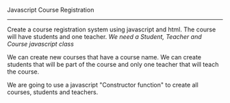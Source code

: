 Javascript Course Registration
<hr/>


Create a course registration system using javascript and html. The course will
have students and one teacher. *We need a Student, Teacher and Course javascript class*

We can create new courses that have a course name. We can create students that will be part of the course and only one teacher that will teach the course.

We are going to use a javascript "Constructor function" to create all courses, students and teachers.




